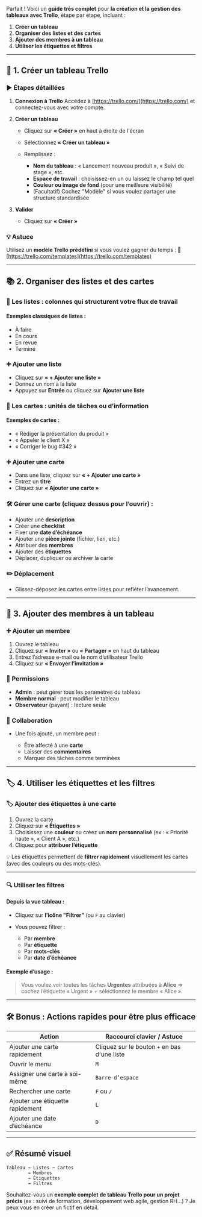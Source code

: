 Parfait ! Voici un **guide très complet** pour **la création et la gestion des tableaux avec Trello**, étape par étape, incluant :

1. **Créer un tableau**
2. **Organiser des listes et des cartes**
3. **Ajouter des membres à un tableau**
4. **Utiliser les étiquettes et filtres**

---

## 🧩 1. Créer un tableau Trello

### ▶️ Étapes détaillées

1. **Connexion à Trello**
   Accédez à [https://trello.com/](https://trello.com/) et connectez-vous avec votre compte.

2. **Créer un tableau**

   * Cliquez sur **« Créer »** en haut à droite de l'écran
   * Sélectionnez **« Créer un tableau »**
   * Remplissez :

     * **Nom du tableau** : « Lancement nouveau produit », « Suivi de stage », etc.
     * **Espace de travail** : choisissez-en un ou laissez le champ tel quel
     * **Couleur ou image de fond** (pour une meilleure visibilité)
     * (Facultatif) Cochez "Modèle" si vous voulez partager une structure standardisée

3. **Valider**

   * Cliquez sur **« Créer »**

### 💡 Astuce

Utilisez un **modèle Trello prédéfini** si vous voulez gagner du temps :
🔗 [https://trello.com/templates](https://trello.com/templates)

---

## 📚 2. Organiser des listes et des cartes

### 🧱 Les **listes** : colonnes qui structurent votre flux de travail

#### Exemples classiques de listes :

* À faire
* En cours
* En revue
* Terminé

### ➕ Ajouter une liste

* Cliquez sur **« + Ajouter une liste »**
* Donnez un nom à la liste
* Appuyez sur **Entrée** ou cliquez sur **Ajouter une liste**

### 📇 Les **cartes** : unités de tâches ou d’information

#### Exemples de cartes :

* « Rédiger la présentation du produit »
* « Appeler le client X »
* « Corriger le bug #342 »

### ➕ Ajouter une carte

* Dans une liste, cliquez sur **« + Ajouter une carte »**
* Entrez un **titre**
* Cliquez sur **« Ajouter une carte »**

### 🛠️ Gérer une carte (cliquez dessus pour l’ouvrir) :

* Ajouter une **description**
* Créer une **checklist**
* Fixer une **date d’échéance**
* Ajouter une **pièce jointe** (fichier, lien, etc.)
* Attribuer des **membres**
* Ajouter des **étiquettes**
* Déplacer, dupliquer ou archiver la carte

### ✏️ Déplacement

* Glissez-déposez les cartes entre listes pour refléter l’avancement.

---

## 👥 3. Ajouter des membres à un tableau

### ➕ Ajouter un membre

1. Ouvrez le tableau
2. Cliquez sur **« Inviter »** ou **« Partager »** en haut du tableau
3. Entrez l’adresse e-mail ou le nom d’utilisateur Trello
4. Cliquez sur **« Envoyer l’invitation »**

### 👮 Permissions

* **Admin** : peut gérer tous les paramètres du tableau
* **Membre normal** : peut modifier le tableau
* **Observateur** (payant) : lecture seule

### 🤝 Collaboration

* Une fois ajouté, un membre peut :

  * Être affecté à une **carte**
  * Laisser des **commentaires**
  * Marquer des tâches comme terminées

---

## 🏷️ 4. Utiliser les étiquettes et les filtres

### 🏷️ Ajouter des **étiquettes** à une carte

1. Ouvrez la carte
2. Cliquez sur **« Étiquettes »**
3. Choisissez une **couleur** ou créez un **nom personnalisé** (ex : « Priorité haute », « Client A », etc.)
4. Cliquez pour **attribuer l’étiquette**

💡 Les étiquettes permettent de **filtrer rapidement** visuellement les cartes (avec des couleurs ou des mots-clés).

---

### 🔍 Utiliser les **filtres**

#### Depuis la vue tableau :

* Cliquez sur **l’icône "Filtrer"** (ou `F` au clavier)
* Vous pouvez filtrer :

  * Par **membre**
  * Par **étiquette**
  * Par **mots-clés**
  * Par **date d’échéance**

#### Exemple d’usage :

> Vous voulez voir toutes les tâches **Urgentes** attribuées à **Alice** => cochez l’étiquette « Urgent » + sélectionnez le membre « Alice ».

---

## 🛠️ Bonus : Actions rapides pour être plus efficace

| Action                           | Raccourci clavier / Astuce                   |
| -------------------------------- | -------------------------------------------- |
| Ajouter une carte rapidement     | Cliquez sur le bouton `+` en bas d'une liste |
| Ouvrir le menu                   | `M`                                          |
| Assigner une carte à soi-même    | `Barre d’espace`                             |
| Rechercher une carte             | `F` ou `/`                                   |
| Ajouter une étiquette rapidement | `L`                                          |
| Ajouter une date d’échéance      | `D`                                          |

---

## ✅ Résumé visuel

```
Tableau → Listes → Cartes
        → Membres
        → Étiquettes
        → Filtres
```

Souhaitez-vous un **exemple complet de tableau Trello pour un projet précis** (ex : suivi de formation, développement web agile, gestion RH...) ? Je peux vous en créer un fictif en détail.
